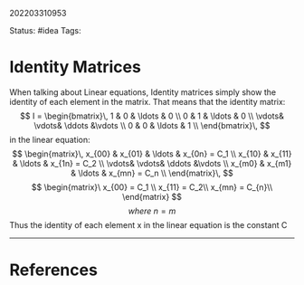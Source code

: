 202203310953

Status: #idea
Tags: 

# Identity Matrices

When talking about Linear equations, Identity matrices simply show the identity of each element in the matrix.
That means that the identity matrix:
$$
I = 
\begin{bmatrix}\,  
	1 & 0 & \ldots & 0 \\
	0 & 1 & \ldots & 0 \\
	\vdots& \vdots& \ddots &\vdots  \\
	0 & 0 & \ldots & 1 \\
\end{bmatrix}\,
$$
in the linear equation:
$$ 
\begin{matrix}\,  
	x_{00} & x_{01} & \ldots & x_{0n} = C_1 \\
	x_{10} & x_{11} & \ldots & x_{1n} = C_2 \\
	\vdots& \vdots& \ddots &\vdots \\
	x_{m0} & x_{m1} & \ldots & x_{mn} = C_n \\
\end{matrix}\,
$$
$$
\begin{matrix}\
x_{00} = C_1 \\
x_{11} = C_2\\
x_{mn} = C_{n}\\
\end{matrix}
$$
$$where \  n = m$$
Thus the identity of each element x in the linear equation is the constant C

---
# References